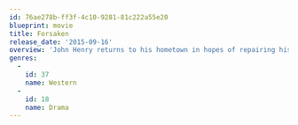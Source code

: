 ```yaml
---
id: 76ae278b-ff3f-4c10-9281-81c222a55e20
blueprint: movie
title: Forsaken
release_date: '2015-09-16'
overview: 'John Henry returns to his hometown in hopes of repairing his relationship with his estranged father, but a local gang is terrorizing the town. John Henry is the only one who can stop them, however he has abandoned both his gun and reputation as a fearless quick-draw killer.'
genres:
  -
    id: 37
    name: Western
  -
    id: 18
    name: Drama
---
```

